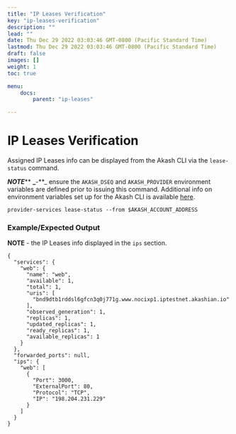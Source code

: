 ```yaml
---
title: "IP Leases Verification"
key: "ip-leases-verification"
description: ""
lead: ""
date: Thu Dec 29 2022 03:03:46 GMT-0800 (Pacific Standard Time)
lastmod: Thu Dec 29 2022 03:03:46 GMT-0800 (Pacific Standard Time)
draft: false
images: []
weight: 1
toc: true

menu:
    docs:
        parent: "ip-leases"

---
```

IP Leases Verification
======================

Assigned IP Leases info can be displayed from the Akash CLI via the `lease-status` command.

_**NOTE**_\*\* **\_**\-\*\*\_ ensure the `AKASH_DSEQ` and `AKASH_PROVIDER` environment variables are defined prior to issuing this command. Additional info on environment variables set up for the Akash CLI is available [here](broken-reference).

    provider-services lease-status --from $AKASH_ACCOUNT_ADDRESS
    

### Example/Expected Output

**NOTE** - the IP Leases info displayed in the `ips` section.

    {
      "services": {
        "web": {
          "name": "web",
          "available": 1,
          "total": 1,
          "uris": [
            "bnd9dtb1rddsl6gfcn3q0j771g.www.nocixp1.iptestnet.akashian.io"
          ],
          "observed_generation": 1,
          "replicas": 1,
          "updated_replicas": 1,
          "ready_replicas": 1,
          "available_replicas": 1
        }
      },
      "forwarded_ports": null,
      "ips": {
        "web": [
          {
            "Port": 3000,
            "ExternalPort": 80,
            "Protocol": "TCP",
            "IP": "198.204.231.229"
          }
        ]
      }
    }